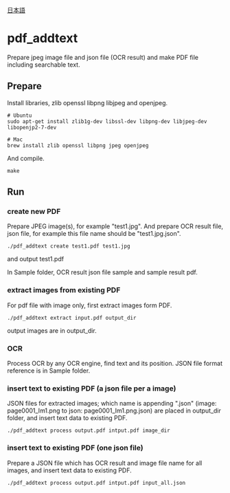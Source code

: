 [日本語](README.ja.md)

# pdf_addtext
Prepare jpeg image file and json file (OCR result) and make PDF file including searchable text.

## Prepare
Install libraries, zlib openssl libpng libjpeg and openjpeg.
```
# Ubuntu
sudo apt-get install zlib1g-dev libssl-dev libpng-dev libjpeg-dev libopenjp2-7-dev

# Mac
brew install zlib openssl libpng jpeg openjpeg
```

And compile.
```
make
```

## Run
### create new PDF
Prepare JPEG image(s), for example "test1.jpg".
And prepare OCR result file, json file, for example this file name should be "test1.jpg.json".

```
./pdf_addtext create test1.pdf test1.jpg
```
and output test1.pdf

In Sample folder, OCR result json file sample and sample result pdf.

### extract images from existing PDF
For pdf file with image only, first extract images form PDF.

```
./pdf_addtext extract input.pdf output_dir
```
output images are in output_dir.

### OCR
Process OCR by any OCR engine, find text and its position.
JSON file format reference is in Sample folder.

### insert text to existing PDF (a json file per a image)
JSON files for extracted images; which name is appending ".json" (image: page0001_Im1.png to json: page0001_Im1.png.json)
are placed in output_dir folder, and insert text data to existing PDF.

```
./pdf_addtext process output.pdf intput.pdf image_dir
```

### insert text to existing PDF (one json file)
Prepare a JSON file which has OCR result and image file name for all images,
and insert text data to existing PDF.

```
./pdf_addtext process output.pdf intput.pdf input_all.json
```
